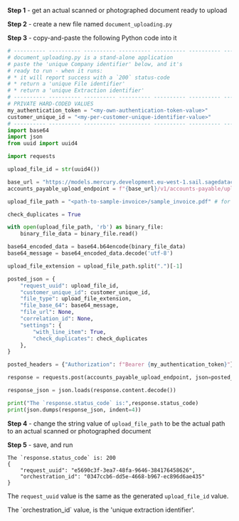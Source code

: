 **Step 1** - get an actual scanned or photographed document ready to upload

**Step 2** - create a new file named `document_uploading.py`

**Step 3** - copy-and-paste the following Python code into it

```python:document_uploading.py
# ---------- ---------- ---------- ---------- ---------- ---------- ---------- ----------
# document_uploading.py is a stand-alone application
# paste the 'unique Company identifier' below, and it's
# ready to run - when it runs:
# * it will report success with a `200` status-code
# * return a 'unique File identifier'
# * return a 'unique Extraction identifier'
# ---------- ---------- ---------- ---------- ---------- ---------- ---------- ----------
# PRIVATE HARD-CODED VALUES
my_authentication_token = "<my-own-authentication-token-value>"
customer_unique_id = "<my-per-customer-unique-identifier-value>"
# ---------- ---------- ---------- ---------- ---------- ---------- ---------- ----------
import base64
import json
from uuid import uuid4

import requests

upload_file_id = str(uuid4())

base_url = "https://models.mercury.development.eu-west-1.sail.sagedatacloud.com/api"
accounts_payable_upload_endpoint = f"{base_url}/v1/accounts-payable/upload"

upload_file_path = "<path-to-sample-invoice>/sample_invoice.pdf" # for example

check_duplicates = True

with open(upload_file_path, 'rb') as binary_file:
    binary_file_data = binary_file.read()

base64_encoded_data = base64.b64encode(binary_file_data)
base64_message = base64_encoded_data.decode('utf-8')

upload_file_extension = upload_file_path.split(".")[-1]

posted_json = {
    "request_uuid": upload_file_id,
    "customer_unique_id": customer_unique_id,
    "file_type": upload_file_extension,
    "file_base_64": base64_message,
    "file_url": None,
    "correlation_id": None,
    "settings": {
        "with_line_item": True,
        "check_duplicates": check_duplicates
    },
}

posted_headers = {"Authorization": f"Bearer {my_authentication_token}"}

response = requests.post(accounts_payable_upload_endpoint, json=posted_json, headers=posted_headers)

response_json = json.loads(response.content.decode())

print("The `response.status_code` is:",response.status_code)
print(json.dumps(response_json, indent=4))
```

**Step 4** - change the string value of `upload_file_path` to be the actual path to an actual
scanned or photographed document

**Step 5** - save, and run

```json:response
The `response.status_code` is: 200
{
    "request_uuid": "e5690c3f-3ea7-48fa-9646-384176458626",
    "orchestration_id": "0347ccb6-dd5e-4668-b967-ec896d6ae435"
}
```

<MessageCard type='proactive'><p>The `request_uuid` value is the same as the generated
`upload_file_id` value.</p>
<p>The `orchestration_id` value, is the 'unique extraction identifier'.</p></MessageCard>
